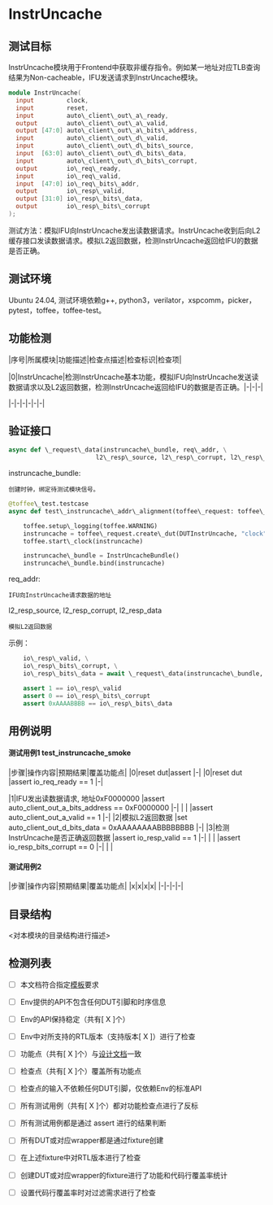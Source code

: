 # InstrUncache

## 测试目标

InstrUncache模块用于Frontend中获取非缓存指令。例如某一地址对应TLB查询结果为Non-cacheable，IFU发送请求到InstrUncache模块。

`````verilog
module InstrUncache(
  input         clock,
  input         reset,
  input         auto\_client\_out\_a\_ready,
  output        auto\_client\_out\_a\_valid,
  output [47:0] auto\_client\_out\_a\_bits\_address,
  input         auto\_client\_out\_d\_valid,
  input         auto\_client\_out\_d\_bits\_source,
  input  [63:0] auto\_client\_out\_d\_bits\_data,
  input         auto\_client\_out\_d\_bits\_corrupt,
  output        io\_req\_ready,
  input         io\_req\_valid,
  input  [47:0] io\_req\_bits\_addr,
  output        io\_resp\_valid,
  output [31:0] io\_resp\_bits\_data,
  output        io\_resp\_bits\_corrupt
);
`````

测试方法：模拟IFU向InstrUncache发出读数据请求。InstrUncache收到后向L2缓存接口发读数据请求。模拟L2返回数据，检测InstrUncache返回给IFU的数据是否正确。

## 测试环境

Ubuntu 24.04, 测试环境依赖g++, python3，verilator，xspcomm，picker，pytest，toffee，toffee-test。

## 功能检测


|序号|所属模块|功能描述|检查点描述|检查标识|检查项|

|0|InstrUncache|检测InstrUncache基本功能，模拟IFU向InstrUncache发送读数据请求以及L2返回数据，检测InstrUncache返回给IFU的数据是否正确。|-|-|-|

|-|-|-|-|-|-|


## 验证接口

`````python
async def \_request\_data(instruncache\_bundle, req\_addr, \
                        l2\_resp\_source, l2\_resp\_corrupt, l2\_resp\_data):
`````
instruncache\_bundle:

    创建时钟，绑定待测试模块信号。


`````python
@toffee\_test.testcase
async def test\_instruncache\_addr\_alignment(toffee\_request: toffee\_test.ToffeeRequest):

    toffee.setup\_logging(toffee.WARNING)
    instruncache = toffee\_request.create\_dut(DUTInstrUncache, "clock")
    toffee.start\_clock(instruncache)

    instruncache\_bundle = InstrUncacheBundle()
    instruncache\_bundle.bind(instruncache)

`````

req\_addr:

    IFU向InstrUncache请求数据的地址


l2\_resp\_source, l2\_resp\_corrupt, l2\_resp\_data

    模拟L2返回数据


示例：

`````python
    io\_resp\_valid, \
    io\_resp\_bits\_corrupt, \
    io\_resp\_bits\_data = await \_request\_data(instruncache\_bundle, 0xF0000002, 0, 0, 0xAAAAAAAABBBBBBBB)

    assert 1 == io\_resp\_valid
    assert 0 == io\_resp\_bits\_corrupt
    assert 0xAAAABBBB == io\_resp\_bits\_data
`````

## 用例说明

#### 测试用例1  test\_instruncache\_smoke

|步骤|操作内容|预期结果|覆盖功能点|
|0|reset dut|assert |-|
|0|reset dut                         |assert io\_req\_ready == 1                              |-|

|1|IFU发出读数据请求, 地址0xF0000000 |assert auto\_client\_out\_a\_bits\_address == 0xF0000000     |-|
| |                                  |assert auto\_client\_out\_a\_valid == 1                     |-|
|2|模拟L2返回数据                    |set auto\_client\_out\_d\_bits\_data = 0xAAAAAAAABBBBBBBB    |-|
|3|检测InstrUncache是否正确返回数据  |assert io\_resp\_valid == 1                               |-|
| |                                  |assert io\_resp\_bits\_corrupt == 0                        |-|
| |


#### 测试用例2

|步骤|操作内容|预期结果|覆盖功能点|
|x|x|x|x|
|-|-|-|-|


## 目录结构

<对本模块的目录结构进行描述>


## 检测列表


- [ ] 本文档符合指定[模板]()要求
- [ ] Env提供的API不包含任何DUT引脚和时序信息
- [ ] Env的API保持稳定（共有[ X ]个）
- [ ] Env中对所支持的RTL版本（支持版本[ X ]）进行了检查
- [ ] 功能点（共有[ X ]个）与[设计文档]()一致
- [ ] 检查点（共有[ X ]个）覆盖所有功能点
- [ ] 检查点的输入不依赖任何DUT引脚，仅依赖Env的标准API
- [ ] 所有测试用例（共有[ X ]个）都对功能检查点进行了反标
- [ ] 所有测试用例都是通过 assert 进行的结果判断
- [ ] 所有DUT或对应wrapper都是通过fixture创建
- [ ] 在上述fixture中对RTL版本进行了检查
- [ ] 创建DUT或对应wrapper的fixture进行了功能和代码行覆盖率统计
- [ ] 设置代码行覆盖率时对过滤需求进行了检查

